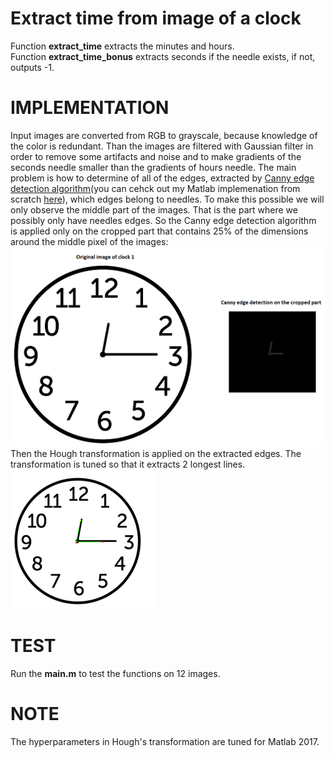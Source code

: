 # Extract time from image of a clock
Function **extract_time** extracts the minutes and hours.<br />
Function **extract_time_bonus** extracts seconds if the needle exists, if not, outputs -1.

# IMPLEMENTATION
Input images are converted from RGB to grayscale, because knowledge of the color is redundant. Than the images are filtered with Gaussian filter in order to remove some artifacts and noise and to make gradients of the seconds needle smaller than the gradients of hours needle. 
The main problem is how to determine of all of the edges, extracted by [Canny edge detection algorithm](https://en.wikipedia.org/wiki/Canny_edge_detector)(you can cehck out my Matlab implemenation from scratch [here](https://en.wikipedia.org/wiki/Canny_edge_detector)), which edges belong to needles. To make this possible we will only observe the middle part of the images. That is the part where we possibly only have needles edges.
So the Canny edge detection algorithm is applied only on the cropped part that contains 25% of the dimensions around the middle pixel of the images:
![img1](https://github.com/Digital-Image-Processing-kosta/Extract-time-from-image-of-a-clock/blob/master/garbage/1.png)
Then the Hough transformation is applied on the extracted edges. The transformation is tuned so that it extracts 2 longest lines.
![img1](https://github.com/Digital-Image-Processing-kosta/Extract-time-from-image-of-a-clock/blob/master/garbage/2.png)
# TEST 
Run the **main.m** to test the functions on 12 images.

# NOTE
The hyperparameters in Hough's transformation are tuned for Matlab 2017.
